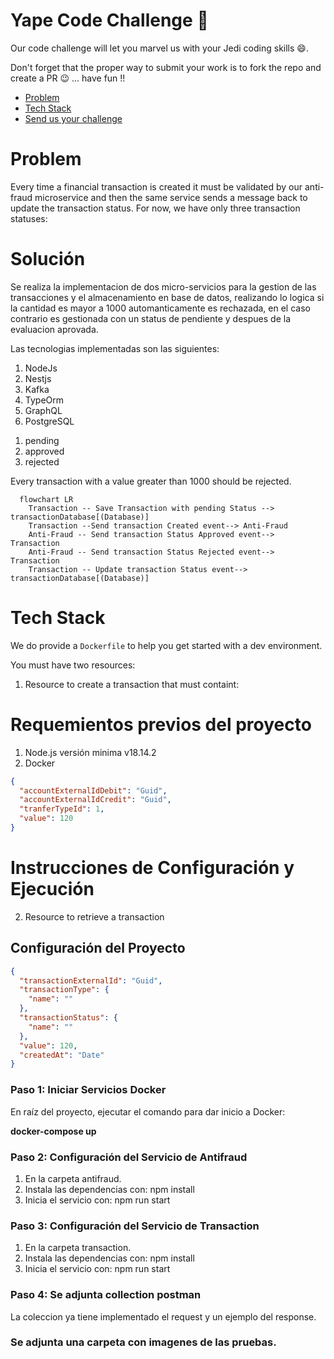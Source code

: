 # Yape Code Challenge :rocket:

Our code challenge will let you marvel us with your Jedi coding skills :smile:. 

Don't forget that the proper way to submit your work is to fork the repo and create a PR :wink: ... have fun !!

- [Problem](#problem)
- [Tech Stack](#tech_stack)
- [Send us your challenge](#send_us_your_challenge)

# Problem

Every time a financial transaction is created it must be validated by our anti-fraud microservice and then the same service sends a message back to update the transaction status.
For now, we have only three transaction statuses:
# Solución
Se realiza la implementacion de dos micro-servicios para la gestion de las transacciones y el almacenamiento en base de datos, realizando lo logica si la cantidad es mayor a 1000 automanticamente es rechazada, en el caso contrario es gestionada con un status de pendiente y despues de la evaluacion aprovada. 

Las tecnologias implementadas son las siguientes: 

<ol>
  <li>NodeJs</li>
  <li>Nestjs</li>
  <li>Kafka</li>    
  <li>TypeOrm</li>
  <li>GraphQL</li>
  <li>PostgreSQL</li>
</ol>

<ol>
  <li>pending</li>
  <li>approved</li>
  <li>rejected</li>  
</ol>

Every transaction with a value greater than 1000 should be rejected.

```mermaid
  flowchart LR
    Transaction -- Save Transaction with pending Status --> transactionDatabase[(Database)]
    Transaction --Send transaction Created event--> Anti-Fraud
    Anti-Fraud -- Send transaction Status Approved event--> Transaction
    Anti-Fraud -- Send transaction Status Rejected event--> Transaction
    Transaction -- Update transaction Status event--> transactionDatabase[(Database)]
```

# Tech Stack

We do provide a `Dockerfile` to help you get started with a dev environment.

You must have two resources:

1. Resource to create a transaction that must containt:
# Requemientos previos del proyecto
<ol>
   <li>Node.js versión minima v18.14.2</li>
   <li>Docker</li>
</ol>

```json
{
  "accountExternalIdDebit": "Guid",
  "accountExternalIdCredit": "Guid",
  "tranferTypeId": 1,
  "value": 120
}
```
# Instrucciones de Configuración y Ejecución

2. Resource to retrieve a transaction
## Configuración del Proyecto

```json
{
  "transactionExternalId": "Guid",
  "transactionType": {
    "name": ""
  },
  "transactionStatus": {
    "name": ""
  },
  "value": 120,
  "createdAt": "Date"
}
```
### Paso 1: Iniciar Servicios Docker
En raíz del proyecto, ejecutar el comando para dar inicio a Docker:   

**docker-compose up**

### Paso 2: Configuración del Servicio de Antifraud
<ol>
  <li>En la carpeta antifraud.</li>
  <li>Instala las dependencias con:
    npm install
</li>
  <li>Inicia el servicio con:
    npm run start
  </li>  
</ol>

### Paso 3: Configuración del Servicio de Transaction
<ol>
  <li>En la carpeta transaction.</li>
  <li>Instala las dependencias con:
       npm install
</li>
  <li>Inicia el servicio con:
       npm run start
  </li>  
</ol>

### Paso 4: Se adjunta collection postman
La coleccion ya tiene implementado el request y un ejemplo del response.

### Se adjunta una carpeta con imagenes de las pruebas.

